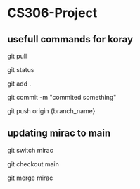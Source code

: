 # CS306-Project


## usefull commands for koray 

git pull

git status

git add .

git commit -m "commited something"

git push origin {branch_name}


## updating mirac to main

git switch mirac

git checkout main

git merge mirac

